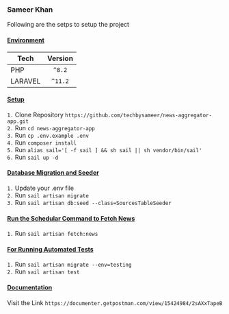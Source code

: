 ### Sameer Khan

Following are the setps to setup the project

#### <u>Environment</u>
| Tech        |  Version  |
| -----       |:---------:|
| PHP         | `^8.2`  |
| LARAVEL     | `^11.2` |

#### <u>Setup</u>
`1.` Clone Repository `https://github.com/techbysameer/news-aggregator-app.git` <br>
`2.` Run `cd news-aggregator-app` <br>
`3.` Run `cp .env.example .env` <br>
`4.` Run `composer install` <br>
`5.` Run `alias sail='[ -f sail ] && sh sail || sh vendor/bin/sail'` <br>
`6.` Run `sail up -d` <br>

#### <u>Database Migration and Seeder</u>
`1.` Update your .env file <br>
`2.` Run `sail artisan migrate` <br>
`3.` Run `sail artisan db:seed --class=SourcesTableSeeder` <br>

#### <u>Run the Schedular Command to Fetch News</u>
`1.` Run `sail artisan fetch:news` <br>

#### <u>For Running Automated Tests</u>
`1.` Run `sail artisan migrate --env=testing` <br>
`2.` Run `sail artisan test` <br>

#### <u>Documentation</u>
 Visit the Link `https://documenter.getpostman.com/view/15424984/2sAXxTapeB`